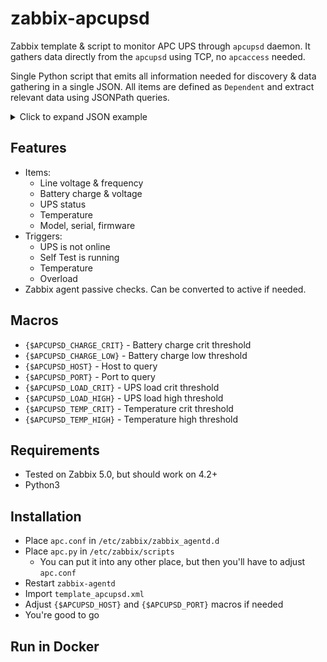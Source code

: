 # zabbix-apcupsd

Zabbix template & script to monitor APC UPS through `apcupsd` daemon.
It gathers data directly from the `apcupsd` using TCP, no `apcaccess` needed.

Single Python script that emits all information needed for discovery & data gathering in a single JSON.
All items are defined as `Dependent` and extract relevant data using JSONPath queries.

<details>
    <summary>Click to expand JSON example</summary>

```json
{
  "ALARMDEL": "No alarm",
  "APC": "001,047,1135",
  "BATTDATE": "2017-08-07",
  "BATTV": 13.6,
  "BCHARGE": 100.0,
  "CABLE": "USB Cable",
  "CUMONBATT": 30,
  "DATE": "2021-02-03 18:04:34 +0300",
  "DRIVER": "USB UPS Driver",
  "DSHUTD": 0,
  "DWAKE": 0,
  "END APC": "2021-02-03 18:04:34 +0300",
  "FIRMWARE": "817.v9.I USB FW:v9",
  "HITRANS": 256.0,
  "HOSTNAME": "foobar",
  "ITEMP": 29.2,
  "LASTSTEST": "2021-01-22 20:30:45 +0300",
  "LASTXFER": "Low line voltage",
  "LINEFREQ": 50.0,
  "LINEV": 218.0,
  "LOADPCT": 9.0,
  "LOTRANS": 196.0,
  "MANDATE": "2012-06-18",
  "MAXTIME": 0,
  "MBATTCHG": 5,
  "MINTIMEL": 180,
  "MODEL": "Back-UPS CS 650",
  "NOMBATTV": 12.0,
  "NOMINV": 230,
  "NOMOUTV": 230,
  "NOMPOWER": 400,
  "NUMXFERS": 4,
  "OUTPUTV": 230.0,
  "RETPCT": 0.0,
  "SELFTEST": "NO",
  "SENSE": "High",
  "SERIALNO": "4B1225P01343",
  "STARTTIME": "2021-01-21 21:20:13 +0300",
  "STATFLAG": "0x05000008",
  "STATUS": "ONLINE",
  "STESTI": "None",
  "TIMELEFT": 1950.0,
  "TONBATT": 0,
  "UPSMODE": "Stand Alone",
  "UPSNAME": "apc",
  "VERSION": "3.14.14 (31 May 2016) debian",
  "XOFFBATT": "2021-02-03 12:40:22 +0300",
  "XONBATT": "2021-02-03 12:40:04 +0300"
}
```

</details>

## Features

- Items:
  - Line voltage & frequency
  - Battery charge & voltage
  - UPS status
  - Temperature
  - Model, serial, firmware
- Triggers:
  - UPS is not online
  - Self Test is running
  - Temperature
  - Overload
- Zabbix agent passive checks. Can be converted to active if needed.

## Macros

- `{$APCUPSD_CHARGE_CRIT}` - Battery charge crit threshold
- `{$APCUPSD_CHARGE_LOW}` - Battery charge low threshold
- `{$APCUPSD_HOST}` - Host to query
- `{$APCUPSD_PORT}` - Port to query
- `{$APCUPSD_LOAD_CRIT}` - UPS load crit threshold
- `{$APCUPSD_LOAD_HIGH}` - UPS load high threshold
- `{$APCUPSD_TEMP_CRIT}` - Temperature crit threshold
- `{$APCUPSD_TEMP_HIGH}` - Temperature high threshold

## Requirements

- Tested on Zabbix 5.0, but should work on 4.2+
- Python3

## Installation

- Place `apc.conf` in `/etc/zabbix/zabbix_agentd.d`
- Place `apc.py` in `/etc/zabbix/scripts`
  - You can put it into any other place, but then you'll have to adjust `apc.conf`
- Restart `zabbix-agentd`
- Import `template_apcupsd.xml`
- Adjust `{$APCUPSD_HOST}` and `{$APCUPSD_PORT}` macros if needed
- You're good to go

## Run in Docker